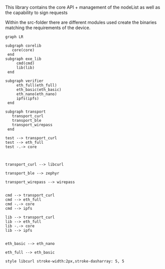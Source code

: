 This library contains the core API + management of the nodeList as well as the capability to sign requests

Within the src-folder there are different modules used create the binaries matching the requirements of the device.

```mermaid
graph LR

subgraph corelib
   core(core)
 end
subgraph exe_lib
     cmd(cmd)
     lib(lib)
 end

subgraph verifier
     eth_full(eth_full)
     eth_basic(eth_basic)
     eth_nano(eth_nano)
     ipfs(ipfs)
 end

subgraph transport
   transport_curl
   transport_ble
   transport_wirepass
 end
 
test --> transport_curl
test --> eth_full
test -.-> core



transport_curl --> libcurl

transport_ble --> zephyr

transport_wirepass --> wirepass


cmd --> transport_curl
cmd --> eth_full
cmd -.-> core
cmd --> ipfs

lib --> transport_curl
lib --> eth_full
lib -.-> core
lib --> ipfs


eth_basic --> eth_nano

eth_full --> eth_basic

style libcurl stroke-width:2px,stroke-dasharray: 5, 5


```
